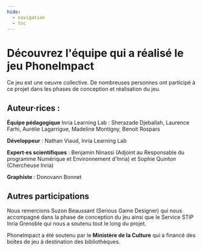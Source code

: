 ```yaml
---
hide:
  - navigation
  - toc
---
```


# Découvrez l'équipe qui a réalisé le jeu PhoneImpact
Ce jeu est une oeuvre collective. De nombreuses personnes ont participé à ce projet dans les phases de conception et réalisation du jeu.

## Auteur·rices :
**Équipe pédagogique** Inria Learning Lab : Sherazade Djeballah, Laurence Farhi, Aurélie Lagarrigue, Madeline Montigny, Benoit Rospars

**Développeur** : Nathan Viaud, Inria Learning Lab

**Expert·es scientifiques** : Benjamin Ninassi (Adjoint au Responsable du programme Numérique et Environnement d'Inria) et Sophie Quinton (Chercheuse Inria)

**Graphiste** : Donovann Bonnet

## Autres participations

Nous remercions Suzon Beaussant (Serious Game Designer) qui nous accompagné dans la phase de conception du jeu ainsi que le Service STIP Inria Grenoble qui nous a soutenu tout le long du projet.

PhoneImpact a été soutenu par le **Ministère de la Culture** qui a financé des boîtes de jeu à destination des bibliothèques.
